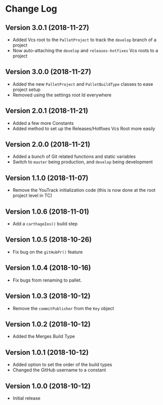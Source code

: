 # Change Log

## Version 3.0.1 (2018-11-27)

-   Added Vcs root to the `PalletProject` to track the `develop` branch of a project
-   Now auto-attaching the `develop` and `releases-hotfixes` Vcs roots to a project

## Version 3.0.0 (2018-11-27)

-   Added the new `PalletProject` and `PalletBuildType` classes to ease project setup
-   Removed using the settings root Id everywhere

## Version 2.0.1 (2018-11-21)

-   Added a few more Constants
-   Added method to set up the Releases/Hotfixes Vcs Root more easily  

## Version 2.0.0 (2018-11-21)

-   Added a bunch of Git related functions and static variables
-   Switch to `master` being production, and `develop` being development

## Version 1.1.0 (2018-11-07)

-   Remove the YouTrack initialization code (this is now done at the root project level in TC)

## Version 1.0.6 (2018-11-01)

-   Add a `carthageIos()` build step

## Version 1.0.5 (2018-10-26)

-   Fix bug on the `gitHubPr()` feature

## Version 1.0.4 (2018-10-16)

-   Fix bugs from renaming to pallet. 

## Version 1.0.3 (2018-10-12)

-   Remove the `commitPublisher` from the `Key` object

## Version 1.0.2 (2018-10-12)

-   Added the Merges Build Type

## Version 1.0.1 (2018-10-12)

-   Added option to set the order of the build types
-   Changed the GitHub username to a constant

## Version 1.0.0 (2018-10-12)

-   Initial release